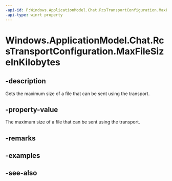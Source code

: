 ```yaml
---
-api-id: P:Windows.ApplicationModel.Chat.RcsTransportConfiguration.MaxFileSizeInKilobytes
-api-type: winrt property
---
```


<!-- Property syntax
public int MaxFileSizeInKilobytes { get; }
-->

# Windows.ApplicationModel.Chat.RcsTransportConfiguration.MaxFileSizeInKilobytes

## -description
Gets the maximum size of a file that can be sent using the transport.

## -property-value
The maximum size of a file that can be sent using the transport.

## -remarks

## -examples

## -see-also
